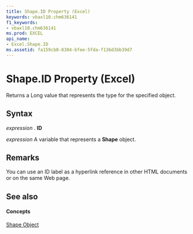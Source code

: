 ```yaml
---
title: Shape.ID Property (Excel)
keywords: vbaxl10.chm636141
f1_keywords:
- vbaxl10.chm636141
ms.prod: EXCEL
api_name:
- Excel.Shape.ID
ms.assetid: fa159cb0-8304-bfee-5fda-f136d3bb39d7
---
```



# Shape.ID Property (Excel)

Returns a Long value that represents the type for the specified object.


## Syntax

 _expression_ . **ID**

 _expression_ A variable that represents a **Shape** object.


## Remarks

You can use an ID label as a hyperlink reference in other HTML documents or on the same Web page.


## See also


#### Concepts


[Shape Object](shape-object-excel.md)

